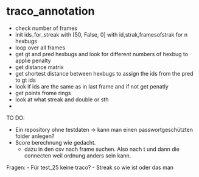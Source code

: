 # traco_annotation
 - check number of frames
 - init ids_for_streak with [50, False, 0] with id,strak,framesofstrak for n hexbugs
 - loop over all frames
 - get gt and pred hexbugs and look for different numbers of hexbug to applie penalty
 - get distance matrix
 - get shortest distance between hexbugs to assign the ids from the pred to gt ids
 - look if ids are the same as in last frame and if not get penatly 
 - get points frome rings
 - look at what streak and double or sth
 - 


TO DO:
  - Ein repository ohne testdaten
    -> kann man einen passwortgeschützten folder anlegen?
  - Score berechnung wie gedacht.
    - dazu in den csv nach frame suchen. Also nach t und dann die connecten weil ordnung anders sein kann.



Fragen:
    - Für test_25 keine traco?
    - Streak so wie ist oder das man 